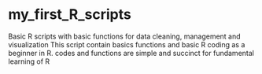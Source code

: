 # my_first_R_scripts
Basic R scripts with basic functions for data cleaning, management and visualization
This script contain basics functions and basic R coding as a beginner in R.
codes and functions are simple and succinct for fundamental learning of R
